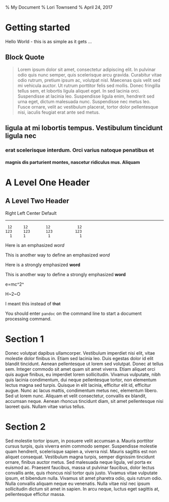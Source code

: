 % My Document
% Lori Townsend
% April 24, 2017

# Getting started

Hello World - this is as simple as it gets ...

## Block Quote

> Lorem ipsum dolor sit amet, consectetur adipiscing elit. In 
> pulvinar odio quis nunc semper, quis scelerisque arcu gravida. 
> Curabitur vitae odio rutrum, pretium ipsum ac, volutpat nisl. 
> Maecenas quis velit sed mi vehicula auctor. Ut rutrum porttitor 
> felis sed mollis. Donec fringilla tellus sem, et lobortis ligula 
> aliquet eget. In sed lacinia orci. Suspendisse at lacinia leo. 
> Suspendisse ligula enim, hendrerit sed urna eget, dictum 
> malesuada nunc. Suspendisse nec metus leo. Fusce ornare, velit ac 
> vestibulum placerat, tortor dolor pellentesque nisi, iaculis 
> feugiat erat ante sed metus.


## ligula at mi lobortis tempus. Vestibulum tincidunt ligula nec 
### erat scelerisque interdum. Orci varius natoque penatibus et 
#### magnis dis parturient montes, nascetur ridiculus mus. Aliquam 

A Level One Header
==================

A Level Two Header
------------------


  Right     Left     Center     Default
-------     ------ ----------   -------
     12     12        12            12
    123     123       123          123
      1     1          1             1


Here is an emphasized *word*

This is another way to define an emphasized _word_

Here is a strongly emphasized **word**

This is another way to define a strongly emphasized __word__

e=mc^2^

H~2~O

I meant this instead of ~~that~~

You should enter `pandoc` on the command line to start a document processing command.


Section 1
=========

Donec volutpat dapibus ullamcorper. Vestibulum imperdiet nisi elit, vitae molestie dolor finibus in. Etiam sed lacinia leo. Duis egestas dolor id elit blandit tincidunt. Aenean pellentesque ut lorem sed volutpat. Donec at tellus sem. Integer commodo sit amet quam sit amet viverra. Etiam aliquet orci quis augue finibus, eu imperdiet lorem sollicitudin. Vivamus vulputate, nibh quis lacinia condimentum, dui neque pellentesque tortor, non elementum lectus magna sed turpis. Quisque in elit lacinia, efficitur elit id, efficitur augue. Nunc ac lacus mattis, condimentum metus nec, elementum libero. Sed ut lorem nunc. Aliquam et velit consectetur, convallis ex blandit, accumsan neque. Aenean rhoncus tincidunt diam, sit amet pellentesque nisi laoreet quis. Nullam vitae varius tellus.

Section 2
=========

Sed molestie tortor ipsum, in posuere velit accumsan a. Mauris porttitor cursus turpis, quis viverra enim commodo semper. Suspendisse molestie quam hendrerit, scelerisque sapien a, viverra nisl. Mauris sagittis est non aliquet consequat. Vestibulum magna turpis, semper dignissim tincidunt ornare, finibus auctor metus. Sed malesuada neque ligula, vel porta ex euismod ac. Praesent faucibus, massa ut pulvinar faucibus, dolor lectus convallis ante, quis rhoncus nisl tortor quis justo. Vivamus vitae vulputate ipsum, et bibendum nulla. Vivamus sit amet pharetra odio, quis rutrum odio. Nulla convallis aliquam neque eu venenatis. Nulla vitae nisl nec ipsum sollicitudin dictum sit amet in sapien. In arcu neque, luctus eget sagittis at, pellentesque efficitur massa.